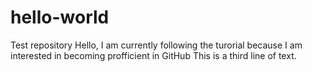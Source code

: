 # hello-world
Test repository
Hello, I am currently following the turorial because I am interested in becoming profficient in GitHub
This is a third line of text.
